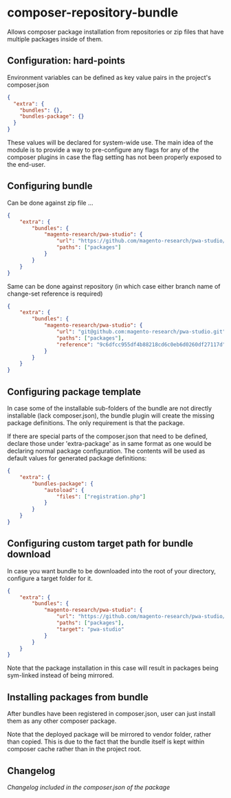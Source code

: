 # composer-repository-bundle

Allows composer package installation from repositories or zip files that have multiple packages 
inside of them. 

## Configuration: hard-points

Environment variables can be defined as key value pairs in the project's composer.json

```json
{
  "extra": {
    "bundles": {},
    "bundles-package": {}
  }
}
```

These values will be declared for system-wide use. The main idea of the module is to provide
a way to pre-configure any flags for any of the composer plugins in case the flag setting
has not been properly exposed to the end-user.
  
## Configuring bundle

Can be done against zip file ...

```json
{
    "extra": {
        "bundles": {
            "magento-research/pwa-studio": {
                "url": "https://github.com/magento-research/pwa-studio/archive/master.tar.gz",
                "paths": ["packages"]
            }
        }
    }
}
```

Same can be done against repository (in which case either branch name of change-set reference is required)

```json
{
    "extra": {
        "bundles": {
            "magento-research/pwa-studio": {
                "url": "git@github.com:magento-research/pwa-studio.git",
                "paths": ["packages"],
                "reference": "9c6dfcc955df4b88218cd6c0eb6d0260df27117d"
            }
        }
    }
}
```

## Configuring package template

In case some of the installable sub-folders of the bundle are not directly installable (lack composer.json), 
the bundle plugin will create the missing package definitions. The only requirement is that the package.

If there are special parts of the composer.json that need to be defined, declare those under 'extra-package'
as in same format as one would be declaring normal package configuration. The contents will be used as default
values for generated package definitions:

```json
{
    "extra": {
        "bundles-package": {
            "autoload": {
                "files": ["registration.php"]
            }
        }
    }
}
```

## Configuring custom target path for bundle download

In case you want bundle to be downloaded into the root of your directory, configure a target folder for it.

```json
{
    "extra": {
        "bundles": {
            "magento-research/pwa-studio": {
                "url": "https://github.com/magento-research/pwa-studio/archive/master.tar.gz",
                "paths": ["packages"],
                "target": "pwa-studio"
            }
        }
    }
}
```

Note that the package installation in this case will result in packages being sym-linked instead of being
mirrored. 

## Installing packages from bundle

After bundles have been registered in composer.json, user can just install them as any other composer
package. 

Note that the deployed package will be mirrored to vendor folder, rather than copied. This is due to the 
fact that the bundle itself is kept within composer cache rather than in the project root.   

## Changelog 

_Changelog included in the composer.json of the package_
